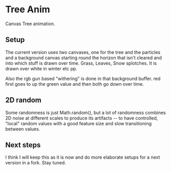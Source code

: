 # Tree Anim

Canvas Tree animation.

## Setup

The current version uses two canvases, one for the tree and the particles and a background canvas starting round the horizon that isn't cleared and into which stuff is drawn over time. Grass, Leaves, Snow splotches. It is drawn over white in winter etc pp.

Also the rgb gun based "withering" is done in that background buffer. red first goes to up the green value and then both go down over time.

## 2D random

Some randomness is just Math.random(), but a lot of randomness combines 2D noise at different scales to produce its artifacts -- to
have controlled, "local" random values with a good feature size and slow transitioning between values. 

## Next steps

I think I will keep this as it is now and do more elaborate setups for a next version in a fork. Stay tuned.
